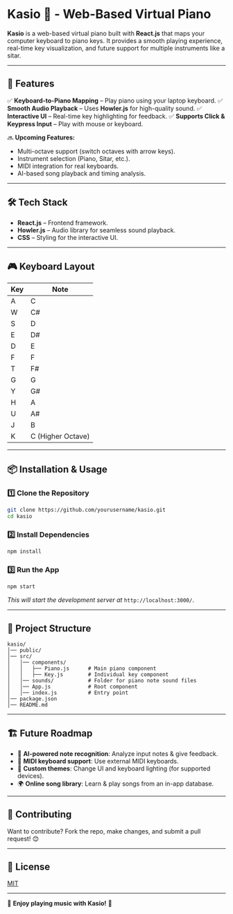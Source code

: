 # Kasio 🎹 - Web-Based Virtual Piano

**Kasio** is a web-based virtual piano built with **React.js** that maps your computer keyboard to piano keys. It provides a smooth playing experience, real-time key visualization, and future support for multiple instruments like a sitar.

---

## 🚀 Features

✅ **Keyboard-to-Piano Mapping** – Play piano using your laptop keyboard.
✅ **Smooth Audio Playback** – Uses **Howler.js** for high-quality sound.
✅ **Interactive UI** – Real-time key highlighting for feedback.
✅ **Supports Click & Keypress Input** – Play with mouse or keyboard.

🔜 **Upcoming Features:**
- Multi-octave support (switch octaves with arrow keys).
- Instrument selection (Piano, Sitar, etc.).
- MIDI integration for real keyboards.
- AI-based song playback and timing analysis.

---

## 🛠️ Tech Stack

- **React.js** – Frontend framework.
- **Howler.js** – Audio library for seamless sound playback.
- **CSS** – Styling for the interactive UI.

---

## 🎮 Keyboard Layout

| Key | Note |
|----|-----|
| A | C |
| W | C# |
| S | D |
| E | D# |
| D | E |
| F | F |
| T | F# |
| G | G |
| Y | G# |
| H | A |
| U | A# |
| J | B |
| K | C (Higher Octave) |

---

## 📦 Installation & Usage

### 1️⃣ Clone the Repository
```sh
git clone https://github.com/yourusername/kasio.git
cd kasio
```

### 2️⃣ Install Dependencies
```sh
npm install
```

### 3️⃣ Run the App
```sh
npm start
```
_This will start the development server at_ `http://localhost:3000/`.

---

## 📁 Project Structure
```
kasio/
│── public/
│── src/
│   │── components/
│   │   ├── Piano.js      # Main piano component
│   │   ├── Key.js        # Individual key component
│   │── sounds/           # Folder for piano note sound files
│   │── App.js            # Root component
│   │── index.js          # Entry point
│── package.json
│── README.md
```

---

## 🏗️ Future Roadmap
- 🎼 **AI-powered note recognition**: Analyze input notes & give feedback.
- 🎹 **MIDI keyboard support**: Use external MIDI keyboards.
- 🎨 **Custom themes**: Change UI and keyboard lighting (for supported devices).
- 🌍 **Online song library**: Learn & play songs from an in-app database.

---

## 🤝 Contributing
Want to contribute? Fork the repo, make changes, and submit a pull request! 😊

---

## 📜 License
[MIT](LICENSE)

---

🎵 **Enjoy playing music with Kasio!** 🚀

